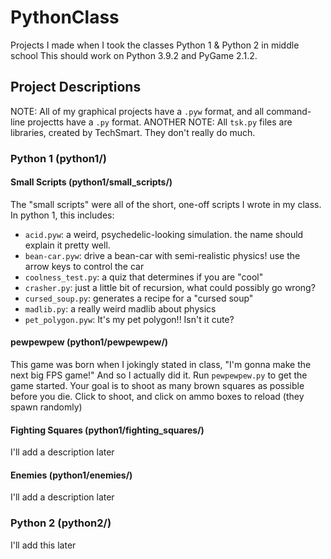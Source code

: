 # PythonClass
Projects I made when I took the classes Python 1 &amp; Python 2 in middle school
This should work on Python 3.9.2 and PyGame 2.1.2.

## Project Descriptions
NOTE: All of my graphical projects have a `.pyw` format, and all command-line projectts have a `.py` format.
ANOTHER NOTE: All `tsk.py` files are libraries, created by TechSmart. They don't really do much.

### Python 1 (python1/)

#### Small Scripts (python1/small_scripts/)
The "small scripts" were all of the short, one-off scripts I wrote in my class. In python 1, this includes:
- `acid.pyw`: a weird, psychedelic-looking simulation. the name should explain it pretty well.
- `bean-car.pyw`: drive a bean-car with semi-realistic physics! use the arrow keys to control the car
- `coolness_test.py`: a quiz that determines if you are "cool"
- `crasher.py`: just a little bit of recursion, what could possibly go wrong?
- `cursed_soup.py`: generates a recipe for a "cursed soup"
- `madlib.py`: a really weird madlib about physics
- `pet_polygon.pyw`: It's my pet polygon!! Isn't it cute?

#### pewpewpew (python1/pewpewpew/)
This game was born when I jokingly stated in class, "I'm gonna make the next big FPS game!"
And so I actually did it.
Run `pewpewpew.py` to get the game started.
Your goal is to shoot as many brown squares as possible before you die.
Click to shoot, and click on ammo boxes to reload (they spawn randomly)

#### Fighting Squares (python1/fighting_squares/)
I'll add a description later

#### Enemies (python1/enemies/)
I'll add a description later

### Python 2 (python2/)
I'll add this later
